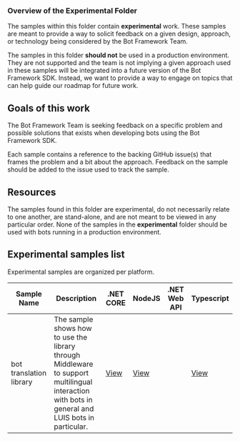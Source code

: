 ### Overview of the Experimental Folder

The samples within this folder contain **experimental** work.  These samples are meant to provide a way to solicit 
feedback on a given design, approach, or technology being considered by the Bot Framework Team.  

The samples in this folder **should not** be used in a production environment.  They are not supported and the team is not implying a given approach used in these samples will be integrated into a future version of the Bot Framework SDK.  Instead, we want to provide a way to engage on topics that can help guide our roadmap for future work.

## Goals of this work

The Bot Framework Team is seeking feedback on a specific problem and possible solutions that exists when developing bots using the Bot Framework SDK.

Each sample contains a reference to the backing GitHub issue(s) that frames the problem and a bit about the approach.  Feedback on the sample should be added to the issue used to track the sample.  


## Resources

The samples found in this folder are experimental, do not necessarily relate to one another, are stand-alone, and are not meant to be viewed in any particular order.  None of the samples in the **experimental** folder should be used with bots running in a production environment.



## Experimental samples list

Experimental samples are organized per platform.


| Sample Name           | Description                                                                    | .NET CORE   | NodeJS      | .NET Web API | Typescript  |
|-----------------------|--------------------------------------------------------------------------------|-------------|-------------|--------------|-------------|
|bot translation library| The sample shows how to use the library through Middleware to support multilingual interaction with bots in general and LUIS bots in particular.                                                                                                 |[View][cs#1] | [View][js#1] |  | [View][ts#1] |


[cs#1]:csharp_dotnetcore/MultilingualLuisBot

[wa#2]:csharp_webapi/#

[ts#1]:javascript_typescript/60.multilingual-luis-bot

[js#1]:javascript_typescript/60.multilingual-luis-bot


